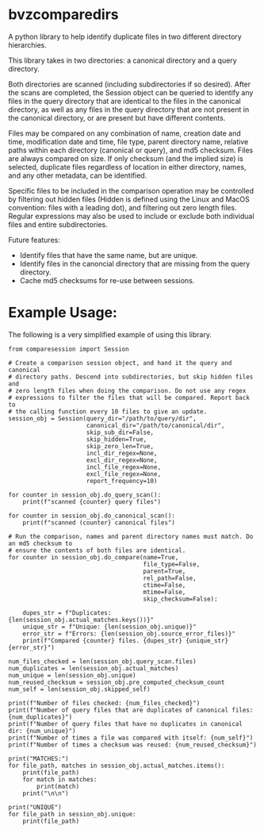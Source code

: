 # bvzcomparedirs

A python library to help identify duplicate files in two different directory hierarchies.

This library takes in two directories: a canonical directory and a query directory.

Both directories are scanned (including subdirectories if so desired). After the scans are completed, the Session object can be queried to identify any files in the query directory that are identical to the files in the canonical directory, as well as any files in the query directory that are not present in the canonical directory, or are present but have different contents.

Files may be compared on any combination of name, creation date and time, modification date and time, file type, parent directory name, relative paths within each directory (canonical or query), and md5 checksum. Files are always compared on size. If only checksum (and the implied size) is selected, duplicate files regardless of location in either directory, names, and any other metadata, can be identified.

Specific files to be included in the comparison operation may be controlled by filtering out hidden files (Hidden is defined using the Linux and MacOS convention: files with a leading dot), and filtering out zero length files. Regular expressions may also be used to include or exclude both individual files and entire subdirectories.

Future features: 
- Identify files that have the same name, but are unique.
- Identify files in the canoncial directory that are missing from the query directory.
- Cache md5 checksums for re-use between sessions.

# Example Usage:

The following is a very simplified example of using this library.

```
from comparesession import Session

# Create a comparison session object, and hand it the query and canonical
# directory paths. Descend into subdirectories, but skip hidden files and
# zero length files when doing the comparison. Do not use any regex
# expressions to filter the files that will be compared. Report back to
# the calling function every 10 files to give an update.
session_obj = Session(query_dir="/path/to/query/dir",
                      canonical_dir="/path/to/canonical/dir",
                      skip_sub_dir=False,
                      skip_hidden=True,
                      skip_zero_len=True,
                      incl_dir_regex=None,
                      excl_dir_regex=None,
                      incl_file_regex=None,
                      excl_file_regex=None,
                      report_frequency=10)
                      
for counter in session_obj.do_query_scan():
    print(f"scanned {counter} query files")
    
for counter in session_obj.do_canonical_scan():
    print(f"scanned (counter} canonical files")
    
# Run the comparison, names and parent directory names must match. Do an md5 checksum to
# ensure the contents of both files are identical.
for counter in session_obj.do_compare(name=True,
                                      file_type=False,
                                      parent=True,
                                      rel_path=False,
                                      ctime=False,
                                      mtime=False,
                                      skip_checksum=False):
    
    dupes_str = f"Duplicates: {len(session_obj.actual_matches.keys())}"
    unique_str = f"Unique: {len(session_obj.unique)}"
    error_str = f"Errors: {len(session_obj.source_error_files)}"
    print(f"Compared {counter} files. {dupes_str} {unique_str} {error_str}")
    
num_files_checked = len(session_obj.query_scan.files)
num_duplicates = len(session_obj.actual_matches)
num_unique = len(session_obj.unique)
num_reused_checksum = session_obj.pre_computed_checksum_count
num_self = len(session_obj.skipped_self)

print(f"Number of files checked: {num_files_checked}")
print(f"Number of query files that are duplicates of canonical files: {num_duplicates}")
print(f"Number of query files that have no duplicates in canonical dir: {num_unique}")
print(f"Number of times a file was compared with itself: {num_self}")
print(f"Number of times a checksum was reused: {num_reused_checksum}")

print("MATCHES:")
for file_path, matches in session_obj.actual_matches.items():
    print(file_path)
    for match in matches:
        print(match)
    print("\n\n")

print("UNIQUE")
for file_path in session_obj.unique:
    print(file_path)
```